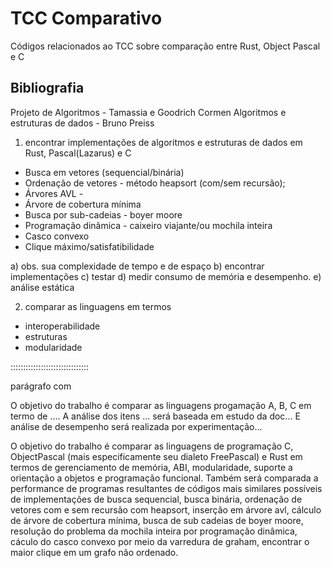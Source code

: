 # TCC Comparativo

Códigos relacionados ao TCC sobre comparação entre Rust, Object Pascal e C

## Bibliografia

Projeto de Algoritmos - Tamassia e Goodrich
Cormen
Algoritmos e estruturas de dados - Bruno Preiss

1. encontrar implementações de algoritmos e estruturas de dados em Rust, Pascal(Lazarus) e C

- Busca em vetores (sequencial/binária)
- Ordenação de vetores - método heapsort (com/sem recursão);
- Árvores AVL -
- Árvore de cobertura mínima
- Busca por sub-cadeias - boyer moore
- Programação dinâmica - caixeiro viajante/ou mochila inteira
- Casco convexo
- Clique máximo/satisfatibilidade

a) obs. sua complexidade de tempo e de espaço
b) encontrar implementações
c) testar
d) medir consumo de memória e desempenho.
e) análise estática

2. comparar as linguagens em termos

- interoperabilidade
- estruturas
- modularidade

:::::::::::::::::::::::::::::::

parágrafo com

O objetivo do trabalho é comparar as linguagens progamação A, B, C em termo de ....
A análise dos itens ... será baseada em estudo da doc...
E análise de desempenho será realizada por experimentação...

O objetivo do trabalho é comparar as linguagens de programação C, ObjectPascal (mais especificamente seu dialeto FreePascal) e Rust em termos de gerenciamento de memória, ABI, modularidade, suporte a orientação a objetos e programação funcional. Também será comparada a performance de programas resultantes de códigos mais similares possíveis de implementações de busca sequencial, busca binária, ordenação de vetores com e sem recursão com heapsort, inserção em árvore avl, cálculo de árvore de cobertura mínima, busca de sub cadeias de boyer moore, resolução do problema da mochila inteira por programação dinâmica, cáculo do casco convexo por meio da varredura de graham, encontrar o maior clique em um grafo não ordenado.
